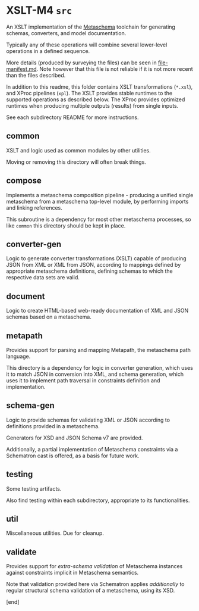 # XSLT-M4 `src`

An XSLT implementation of the [Metaschema](https://pages.nist.gov/metaschema) toolchain for generating schemas, converters, and model documentation.

Typically any of these operations will combine several lower-level operations in a defined sequence.

More details (produced by surveying the files) can be seen in [file-manifest.md](file-manifest.md). Note however that this file is not reliable if it is not more recent than the files described.

In addition to this readme, this folder contains XSLT transformations (`*.xsl`), and XProc pipelines (`xpl`). The XSLT provides stable runtimes to the supported operations as described below. The XProc provides optimized runtimes when producing multiple outputs (results) from single inputs.

See each subdirectory README for more instructions.

## common

XSLT and logic used as common modules by other utilities.

Moving or removing this directory will often break things.

## compose

Implements a metaschema composition pipeline - producing a unified single metaschema from a metaschema top-level module, by performing imports and linking references.

This subroutine is a dependency for most other metaschema processes, so like `common` this directory should be kept in place.

## converter-gen

Logic to generate converter transformations (XSLT) capable of producing JSON from XML or XML from JSON, according to mappings defined by appropriate metaschema definitions, defining schemas to which the respective data sets are valid.

## document

Logic to create HTML-based web-ready documentation of XML and JSON schemas based on a metaschema.

## metapath

Provides support for parsing and mapping Metapath, the metaschema path language.

This directory is a dependency for logic in converter generation, which uses it to match JSON in conversion into XML, and schema generation, which uses it to implement path traversal in constraints definition and implementation. 

## schema-gen

Logic to provide schemas for validating XML or JSON according to definitions provided in a metaschema.

Generators for XSD and JSON Schema v7 are provided.

Additionally, a partial implementation of Metaschema constraints via a Schematron cast is offered, as a basis for future work.

## testing

Some testing artifacts.

Also find testing within each subdirectory, appropriate to its functionalities.

## util

Miscellaneous utilities. Due for cleanup.

## validate

Provides support for *extra-schema validation* of Metaschema instances against constraints implicit in Metaschema semantics.

Note that validation provided here via Schematron applies *additionally* to regular structural schema validation of a metaschema, using its XSD.

[end]
